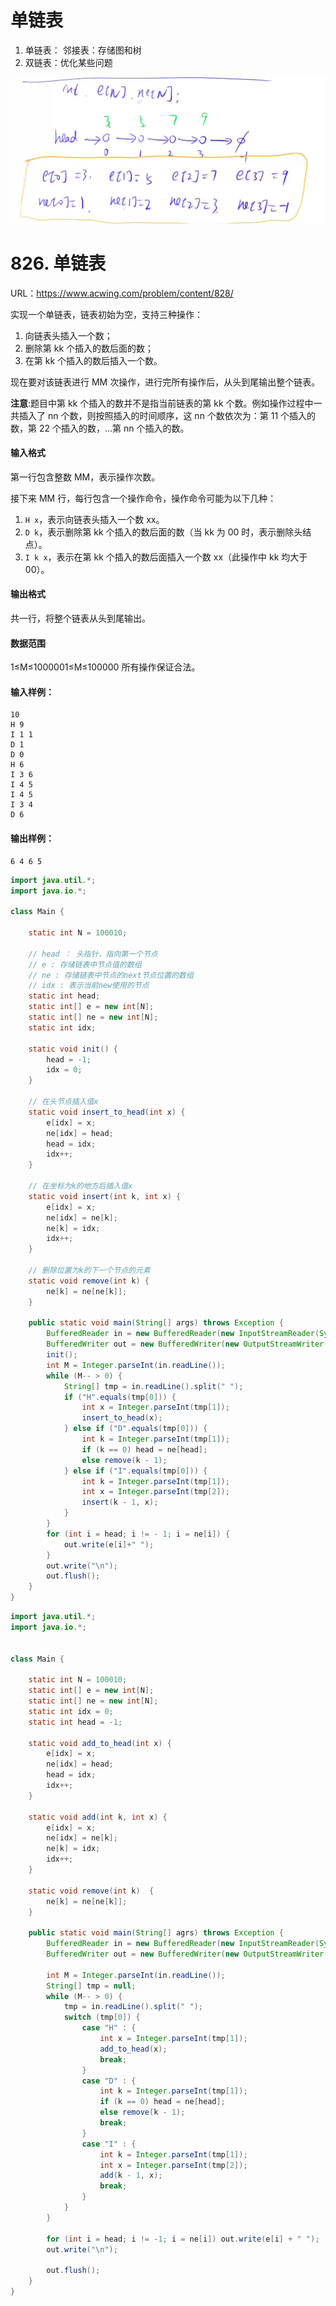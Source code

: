 # 单链表

1. 单链表： 邻接表：存储图和树
2. 双链表：优化某些问题

<img src="../_ac_base_images/image-20210527160503506.png" alt="image-20210527160503506" style="zoom:50%;" />



# 826. 单链表

URL：https://www.acwing.com/problem/content/828/

实现一个单链表，链表初始为空，支持三种操作：

1. 向链表头插入一个数；
2. 删除第 kk 个插入的数后面的数；
3. 在第 kk 个插入的数后插入一个数。

现在要对该链表进行 MM 次操作，进行完所有操作后，从头到尾输出整个链表。

**注意**:题目中第 kk 个插入的数并不是指当前链表的第 kk 个数。例如操作过程中一共插入了 nn 个数，则按照插入的时间顺序，这 nn 个数依次为：第 11 个插入的数，第 22 个插入的数，…第 nn 个插入的数。

#### 输入格式

第一行包含整数 MM，表示操作次数。

接下来 MM 行，每行包含一个操作命令，操作命令可能为以下几种：

1. `H x`，表示向链表头插入一个数 xx。
2. `D k`，表示删除第 kk 个插入的数后面的数（当 kk 为 00 时，表示删除头结点）。
3. `I k x`，表示在第 kk 个插入的数后面插入一个数 xx（此操作中 kk 均大于 00）。

#### 输出格式

共一行，将整个链表从头到尾输出。

#### 数据范围

1≤M≤1000001≤M≤100000
所有操作保证合法。

#### 输入样例：

```
10
H 9
I 1 1
D 1
D 0
H 6
I 3 6
I 4 5
I 4 5
I 3 4
D 6
```

#### 输出样例：

```
6 4 6 5
```



```java
import java.util.*;
import java.io.*;

class Main {
    
    static int N = 100010;
    
    // head ： 头指针，指向第一个节点
    // e : 存储链表中节点值的数组
    // ne : 存储链表中节点的next节点位置的数组
    // idx : 表示当前new使用的节点
    static int head;
    static int[] e = new int[N];
    static int[] ne = new int[N];
    static int idx;
    
    static void init() {
        head = -1;
        idx = 0;
    }
    
    // 在头节点插入值x
    static void insert_to_head(int x) {
        e[idx] = x;
        ne[idx] = head;
        head = idx;
        idx++;
    }
    
    // 在坐标为k的地方后插入值x
    static void insert(int k, int x) {
        e[idx] = x;
        ne[idx] = ne[k];
        ne[k] = idx;
        idx++;
    }
    
    // 删除位置为k的下一个节点的元素
    static void remove(int k) {
        ne[k] = ne[ne[k]];
    }
    
    public static void main(String[] args) throws Exception {
        BufferedReader in = new BufferedReader(new InputStreamReader(System.in));
        BufferedWriter out = new BufferedWriter(new OutputStreamWriter(System.out));
        init();
        int M = Integer.parseInt(in.readLine());
        while (M-- > 0) {
            String[] tmp = in.readLine().split(" ");
            if ("H".equals(tmp[0])) {
                int x = Integer.parseInt(tmp[1]);
                insert_to_head(x);
            } else if ("D".equals(tmp[0])) {
                int k = Integer.parseInt(tmp[1]);
                if (k == 0) head = ne[head];
                else remove(k - 1);
            } else if ("I".equals(tmp[0])) {
                int k = Integer.parseInt(tmp[1]);
                int x = Integer.parseInt(tmp[2]);
                insert(k - 1, x);
            }
        }
        for (int i = head; i != - 1; i = ne[i]) {
            out.write(e[i]+" ");
        }
        out.write("\n");
        out.flush();
    }
}
```



```java
import java.util.*;
import java.io.*;


class Main {
    
    static int N = 100010;
    static int[] e = new int[N];
    static int[] ne = new int[N];
    static int idx = 0;
    static int head = -1;
    
    static void add_to_head(int x) {
        e[idx] = x;
        ne[idx] = head;
        head = idx;
        idx++;
    }
    
    static void add(int k, int x) {
        e[idx] = x;
        ne[idx] = ne[k];
        ne[k] = idx;
        idx++;
    }
    
    static void remove(int k)  {
        ne[k] = ne[ne[k]];
    }
    
    public static void main(String[] agrs) throws Exception {
        BufferedReader in = new BufferedReader(new InputStreamReader(System.in));
        BufferedWriter out = new BufferedWriter(new OutputStreamWriter(System.out));
        
        int M = Integer.parseInt(in.readLine());
        String[] tmp = null;
        while (M-- > 0) {
            tmp = in.readLine().split(" ");
            switch (tmp[0]) {
                case "H" : {
                    int x = Integer.parseInt(tmp[1]);
                    add_to_head(x);
                    break;
                }
                case "D" : {
                    int k = Integer.parseInt(tmp[1]);
                    if (k == 0) head = ne[head];
                    else remove(k - 1);
                    break;
                }
                case "I" : {
                    int k = Integer.parseInt(tmp[1]);
                    int x = Integer.parseInt(tmp[2]);
                    add(k - 1, x);
                    break;
                }
            }
        }
        
        for (int i = head; i != -1; i = ne[i]) out.write(e[i] + " ");
        out.write("\n");
        
        out.flush();
    }
}
```

